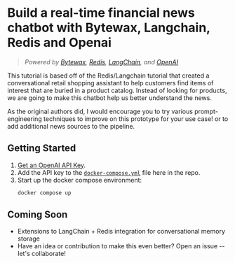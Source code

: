 # Build a real-time financial news chatbot with Bytewax, Langchain, Redis and Openai


>*Powered by [Bytewax](https://bytewax.io/), [Redis](https://redis.io), [LangChain](https://python.langchain.com/en/latest/), and [OpenAI](https://platform.openai.com)*

This tutorial is based off of the Redis/Langchain tutorial that created a conversational retail shopping assistant to help customers find items of interest that are buried in a product catalog. Instead of looking for products, we are going to make this chatbot help us better understand the news.

As the original authors did, I would encourage you to try various prompt-engineering techniques to improve on this prototype for your use case! or to add additional news sources to the pipeline.

## Getting Started

1. [Get an OpenAI API Key](https://platform.openai.com).
2. Add the API key to the [`docker-compose.yml`](./docker-compose.yml) file here in the repo.
3. Start up the docker compose environment:
    ```bash
    docker compose up
    ```

## Coming Soon

- Extensions to LangChain + Redis integration for conversational memory storage
- Have an idea or contribution to make this even better? Open an issue -- let's collaborate!
